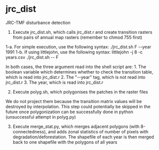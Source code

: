 # jrc_dist
JRC-TMF disturbance detection

1. Execute jrc_dist.sh, which calls jrc_dist.r and create transition rasters from pairs of annual map rasters (remember to chmod 755 first)

1-a. For simple execution, use the following syntax: ./jrc_dist.sh F --year 1991
1-b. If using littlejohn, use the following syntax: littlejohn -j 8 -c years.csv ./jrc_dist.sh -- F

In both cases, the three argument read into the shell script are:
    1. The boolean variable which determines whether to check the transition table, which is read into jrc_dist.r
    2. The "--year" tag, which is not read into jrc_dist.r
    3. The year, which is read into jrc_dist.r


2. Execute polyg.sh, which polygonises the patches in the raster files

We do not project them because the transition matrix values will be destroyed by interpolation. This step could potentially be skipped in the future once polygonization can be successfully done in python (unsuccessful attempt in polyg.py)


3. Execute merge_stat.py, which merges adjacent polygons (with 8-connectedness), and adds zonal statistics of number of pixels with degradation/deforestation. The shapefile of each year is then merged back to one shapefile with the polygons of all years